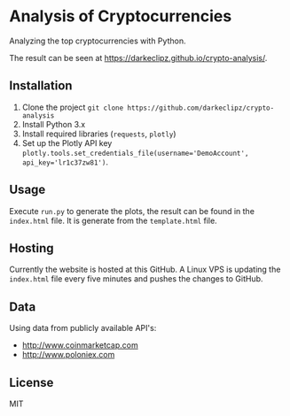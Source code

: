 # Analysis of Cryptocurrencies
Analyzing the top cryptocurrencies with Python. 

The result can be seen at <https://darkeclipz.github.io/crypto-analysis/>.

## Installation
1. Clone the project `git clone https://github.com/darkeclipz/crypto-analysis`
2. Install Python 3.x
3. Install required libraries (`requests`, `plotly`)
4. Set up the Plotly API key `plotly.tools.set_credentials_file(username='DemoAccount', api_key='lr1c37zw81')`.

## Usage
Execute `run.py` to generate the plots, the result can be found in the `index.html` file. It is generate from the `template.html` file. 

## Hosting
Currently the website is hosted at this GitHub. A Linux VPS is updating the `index.html` file every five minutes and pushes the changes to GitHub.

## Data
Using data from publicly available API's:
* <http://www.coinmarketcap.com>
* <http://www.poloniex.com>

## License
MIT